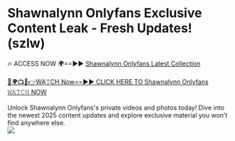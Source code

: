 # Shawnalynn Onlyfans Exclusive Content Leak - Fresh Updates! (szlw)

🔥 ACCESS NOW 🌍==►► <a href="https://tinyurl.com/kvy9nzfs" rel="nofollow">Shawnalynn Onlyfans Latest Collection</a>
<br><br>
[🔴🌍📺📱👉WA𝚃CH Now==►► CLICK HERE TO Shawnalynn Onlyfans 𝚆𝙰𝚃𝙲𝙷 NOW](https://tinyurl.com/kvy9nzfs)
<br><br>
Unlock Shawnalynn Onlyfans's private videos and photos today! Dive into the newest 2025 content updates and explore exclusive material you won’t find anywhere else.
<br>
<a href="https://tinyurl.com/kvy9nzfs" rel="nofollow" data-target="animated-image.originalLink"><img src="https://camo.githubusercontent.com/8a4f000d20f83aca3bf7ec5f350d767afa0574a8a352519fd8cfa583a6f93a33/68747470733a2f2f692e696d6775722e636f6d2f644a486b345a712e676966" data-canonical-src="https://i.imgur.com/dJHk4Zq.gif" style="max-width: 100%; display: inline-block;" data-target="animated-image.originalImage"></a>
<br>
